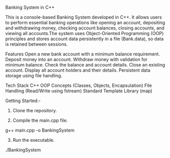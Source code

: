 Banking System in C++

This is a console-based Banking System developed in C++. It allows users to perform essential banking operations like opening an account, depositing and withdrawing money, checking account balances, closing accounts, and viewing all accounts.The system uses Object-Oriented Programming (OOP) principles and stores account data persistently in a file (Bank.data), so data is retained between sessions.

Features
Open a new bank account with a minimum balance requirement.
Deposit money into an account.
Withdraw money with validation for minimum balance.
Check the balance and account details.
Close an existing account.
Display all account holders and their details.
Persistent data storage using file handling.

Tech Stack
C++
OOP Concepts (Classes, Objects, Encapsulation)
File Handling (Read/Write using fstream)
Standard Template Library (map)


Getting Started:-

1. Clone the repository.


2. Compile the main.cpp file.

g++ main.cpp -o BankingSystem


3. Run the executable.

./BankingSystem





